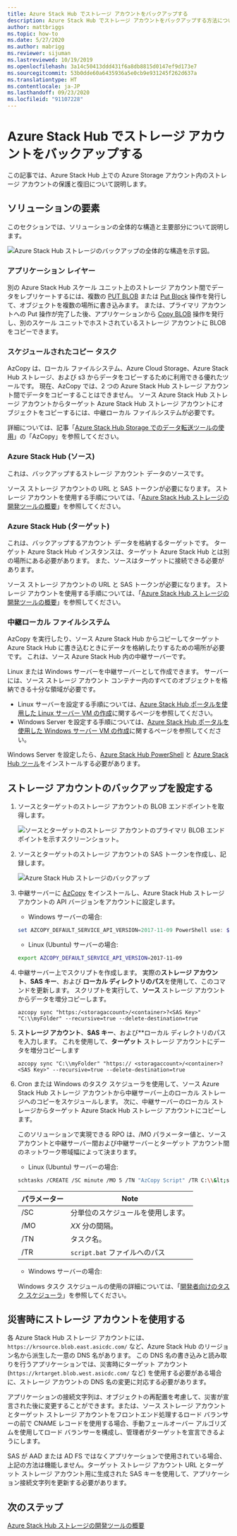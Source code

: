 ```yaml
---
title: Azure Stack Hub でストレージ アカウントをバックアップする
description: Azure Stack Hub でストレージ アカウントをバックアップする方法について説明します。
author: mattbriggs
ms.topic: how-to
ms.date: 5/27/2020
ms.author: mabrigg
ms.reviewer: sijuman
ms.lastreviewed: 10/19/2019
ms.openlocfilehash: 3a14c50413ddd431f6a8db8815d0147ef9d173e7
ms.sourcegitcommit: 53b0dde60a6435936a5e0cb9e931245f262d637a
ms.translationtype: HT
ms.contentlocale: ja-JP
ms.lasthandoff: 09/23/2020
ms.locfileid: "91107228"
---
```

# <a name="back-up-your-storage-accounts-on-azure-stack-hub"></a>Azure Stack Hub でストレージ アカウントをバックアップする

この記事では、Azure Stack Hub 上での Azure Storage アカウント内のストレージ アカウントの保護と復旧について説明します。

## <a name="elements-of-the-solution"></a>ソリューションの要素

このセクションでは、ソリューションの全体的な構造と主要部分について説明します。

![Azure Stack Hub ストレージのバックアップの全体的な構造を示す図。](./media/azure-stack-network-howto-backup-storage/azure-stack-storage-backup.png)

### <a name="application-layer"></a>アプリケーション レイヤー

別の Azure Stack Hub スケール ユニット上のストレージ アカウント間でデータをレプリケートするには、複数の [PUT BLOB](/rest/api/storageservices/put-blob) または [Put Block](/rest/api/storageservices/put-block) 操作を発行して、オブジェクトを複数の場所に書き込みます。 または、プライマリ アカウントへの Put 操作が完了した後、アプリケーションから [Copy BLOB](/rest/api/storageservices/copy-blob) 操作を発行し、別のスケール ユニットでホストされているストレージ アカウントに BLOB をコピーできます。

### <a name="scheduled-copy-task"></a>スケジュールされたコピー タスク

AzCopy は、ローカル ファイルシステム、Azure Cloud Storage、Azure Stack Hub ストレージ、および s3 からデータをコピーするために利用できる優れたツールです。 現在、AzCopy では、2 つの Azure Stack Hub ストレージ アカウント間でデータをコピーすることはできません。 ソース Azure Stack Hub ストレージ アカウントからターゲット Azure Stack Hub ストレージ アカウントにオブジェクトをコピーするには、中継ローカル ファイルシステムが必要です。

詳細については、記事「[Azure Stack Hub Storage でのデータ転送ツールの使用](./azure-stack-storage-transfer.md?view=azs-1908#azcopy)」の「AzCopy」を参照してください。

### <a name="azure-stack-hub-source"></a>Azure Stack Hub (ソース)

これは、バックアップするストレージ アカウント データのソースです。

ソース ストレージ アカウントの URL と SAS トークンが必要になります。 ストレージ アカウントを使用する手順については、「[Azure Stack Hub ストレージの開発ツールの概要](azure-stack-storage-dev.md)」を参照してください。

### <a name="azure-stack-hub-target"></a>Azure Stack Hub (ターゲット)

これは、バックアップするアカウント データを格納するターゲットです。 ターゲット Azure Stack Hub インスタンスは、ターゲット Azure Stack Hub とは別の場所にある必要があります。 また、ソースはターゲットに接続できる必要があります。

ソース ストレージ アカウントの URL と SAS トークンが必要になります。 ストレージ アカウントを使用する手順については、「[Azure Stack Hub ストレージの開発ツールの概要](azure-stack-storage-dev.md)」を参照してください。

### <a name="intermediary-local-filesystem"></a>中継ローカル ファイルシステム

AzCopy を実行したり、ソース Azure Stack Hub からコピーしてターゲット Azure Stack Hub に書き込むときにデータを格納したりするための場所が必要です。 これは、ソース Azure Stack Hub 内の中継サーバーです。

Linux または Windows サーバーを中継サーバーとして作成できます。 サーバーには、ソース ストレージ アカウント コンテナー内のすべてのオブジェクトを格納できる十分な領域が必要です。
- Linux サーバーを設定する手順については、[Azure Stack Hub ポータルを使用した Linux サーバー VM の作成](azure-stack-quick-linux-portal.md)に関するページを参照してください。  
- Windows Server を設定する手順については、[Azure Stack Hub ポータルを使用した Windows サーバー VM の作成](azure-stack-quick-windows-portal.md)に関するページを参照してください。  

Windows Server を設定したら、[Azure Stack Hub PowerShell](../operator/azure-stack-powershell-install.md?toc=https%3A%2F%2Fdocs.microsoft.com%2FFazure-stack%2Fuser%2FTOC.json&bc=https%3A%2F%2Fdocs.microsoft.com%2FFazure-stack%2Fbreadcrumb%2Ftoc.json) と [Azure Stack Hub ツール](../operator/azure-stack-powershell-download.md?toc=https%3A%2F%2Fdocs.microsoft.com%2FFazure-stack%2Fuser%2FTOC.json&bc=https%3A%2F%2Fdocs.microsoft.com%2FFazure-stack%2Fbreadcrumb%2Ftoc.json)をインストールする必要があります。

## <a name="set-up-backup-for-storage-accounts"></a>ストレージ アカウントのバックアップを設定する

1. ソースとターゲットのストレージ アカウントの BLOB エンドポイントを取得します。

    ![ソースとターゲットのストレージ アカウントのプライマリ BLOB エンドポイントを示すスクリーンショット。](./media/azure-stack-network-howto-backup-storage/back-up-step1.png)

2. ソースとターゲットのストレージ アカウントの SAS トークンを作成し、記録します。

    ![Azure Stack Hub ストレージのバックアップ](./media/azure-stack-network-howto-backup-storage/back-up-step2.png)

3. 中継サーバーに [AzCopy](https://github.com/Azure/azure-storage-azcopy) をインストールし、Azure Stack Hub ストレージ アカウントの API バージョンをアカウントに設定します。

    - Windows サーバーの場合:

    ```PowerShell  
    set AZCOPY_DEFAULT_SERVICE_API_VERSION=2017-11-09 PowerShell use: $env:AZCOPY_DEFAULT_SERVICE_API_VERSION="2017-11-09"
    ```

    - Linux (Ubuntu) サーバーの場合:

    ```bash  
    export AZCOPY_DEFAULT_SERVICE_API_VERSION=2017-11-09
    ```

4. 中継サーバー上でスクリプトを作成します。 実際の**ストレージ アカウント**、**SAS キー**、および **ローカル ディレクトリのパス**を使用して、このコマンドを更新します。 スクリプトを実行して、**ソース** ストレージ アカウントからデータを増分コピーします。

    ```
    azcopy sync "https:/<storagaccount>/<container>?<SAS Key>" "C:\\myFolder" --recursive=true --delete-destination=true
    ```

5.  **ストレージ アカウント**、**SAS キー**、および**ローカル ディレクトリのパスを入力します。  これを使用して、**ターゲット** ストレージ アカウントにデータを増分コピーします
    
    ```
    azcopy sync "C:\\myFolder" "https:// <storagaccount>/<container>?<SAS Key>" --recursive=true --delete-destination=true
    ```

6.  Cron または Windows のタスク スケジューラを使用して、ソース Azure Stack Hub ストレージ アカウントから中継サーバー上のローカル ストレージへのコピーをスケジュールします。 次に、中継サーバーのローカル ストレージからターゲット Azure Stack Hub ストレージ アカウントにコピーします。

    このソリューションで実現できる RPO は、/MO パラメーター値と、ソース アカウントと中継サーバー間および中継サーバーとターゲット アカウント間のネットワーク帯域幅によって決まります。

    - Linux (Ubuntu) サーバーの場合:

    ```bash  
    schtasks /CREATE /SC minute /MO 5 /TN "AzCopy Script" /TR C:\\&lt;script name>.bat
    ```

    | パラメーター | Note | 
    | ---- | ---- |
    | /SC | 分単位のスケジュールを使用します。 |
    | /MO | *XX* 分の間隔。 |
    | /TN | タスク名。 |
    | /TR | `script.bat` ファイルへのパス |


    - Windows サーバーの場合:

    Windows タスク スケジュールの使用の詳細については、「[開発者向けのタスク スケジューラ](/windows/win32/taskschd/task-scheduler-start-page)」を参照してください。
    

## <a name="use-your-storage-account-in-a-disaster"></a>災害時にストレージ アカウントを使用する

各 Azure Stack Hub ストレージ アカウントには、`https://krsource.blob.east.asicdc.com/` など、Azure Stack Hub のリージョン名から派生した一意の DNS 名があります。 この DNS 名の書き込みと読み取りを行うアプリケーションでは、災害時にターゲット アカウント (`https://krtarget.blob.west.asicdc.com/` など) を使用する必要がある場合に、ストレージ アカウントの DNS 名の変更に対応する必要があります。

アプリケーションの接続文字列は、オブジェクトの再配置を考慮して、災害が宣言された後に変更することができます。または、ソース ストレージ アカウントとターゲット ストレージ アカウントをフロントエンド処理するロード バランサーの前で CNAME レコードを使用する場合、手動フェールオーバー アルゴリズムを使用してロード バランサーを構成し、管理者がターゲットを宣言できるようにします。

SAS が AAD または AD FS ではなくアプリケーションで使用されている場合、上記の方法は機能しません。ターゲット ストレージ アカウント URL とターゲット ストレージ アカウント用に生成された SAS キーを使用して、アプリケーション接続文字列を更新する必要があります。

## <a name="next-steps"></a>次のステップ

[Azure Stack Hub ストレージの開発ツールの概要](azure-stack-storage-dev.md)
